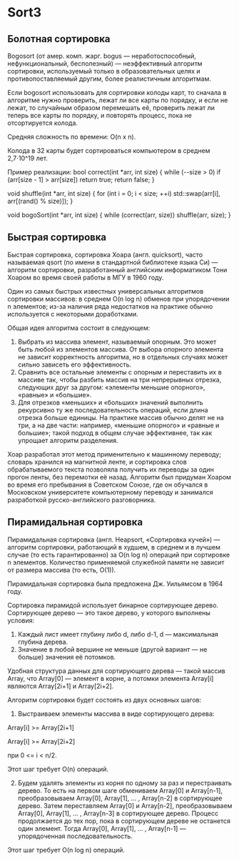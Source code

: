 # Sort3
## Болотная сортировка
Bogosort (от амер. комп. жарг. bogus — неработоспособный, нефункциональный, бесполезный) — неэффективный алгоритм сортировки, используемый только в образовательных целях и противопоставляемый другим, более реалистичным алгоритмам.

Если bogosort использовать для сортировки колоды карт, то сначала в алгоритме нужно проверить, лежат ли все карты по порядку, и если не лежат, то случайным образом перемешать её, проверить лежат ли теперь все карты по порядку, и повторять процесс, пока не отсортируется колода.

Средняя сложность по времени: O(n x n).

Колода в 32 карты будет сортироваться компьютером в среднем 2,7⋅10^19 лет.

Пример реализации:
bool correct(int *arr, int size) {
    while (--size > 0)
        if (arr[size - 1] > arr[size])
            return true;
    return false;
}

void shuffle(int *arr, int size) {
    for (int i = 0; i < size; ++i)
        std::swap(arr[i], arr[(rand() % size)]); 
}

void bogoSort(int *arr, int size) {
    while (correct(arr, size))
        shuffle(arr, size);
}

## Быстрая сортировка
Быстрая сортировка, сортировка Хоара (англ. quicksort), часто называемая qsort (по имени в стандартной библиотеке языка Си) — алгоритм сортировки, разработанный английским информатиком Тони Хоаром во время своей работы в МГУ в 1960 году.

Один из самых быстрых известных универсальных алгоритмов сортировки массивов: в среднем O(n log n) обменов при упорядочении n элементов; из-за наличия ряда недостатков на практике обычно используется с некоторыми доработками.

Общая идея алгоритма состоит в следующем:

1) Выбрать из массива элемент, называемый опорным. Это может быть любой из элементов массива. От выбора опорного элемента не зависит корректность алгоритма, но в отдельных случаях может сильно зависеть его эффективность.
2) Сравнить все остальные элементы с опорным и переставить их в массиве так, чтобы разбить массив на три непрерывных отрезка, следующих друг за другом: «элементы меньшие опорного», «равные» и «большие».
3) Для отрезков «меньших» и «больших» значений выполнить рекурсивно ту же последовательность операций, если длина отрезка больше единицы.
На практике массив обычно делят не на три, а на две части: например, «меньшие опорного» и «равные и большие»; такой подход в общем случае эффективнее, так как упрощает алгоритм разделения.

Хоар разработал этот метод применительно к машинному переводу; словарь хранился на магнитной ленте, и сортировка слов обрабатываемого текста позволяла получить их переводы за один прогон ленты, без перемотки её назад. Алгоритм был придуман Хоаром во время его пребывания в Советском Союзе, где он обучался в Московском университете компьютерному переводу и занимался разработкой русско-английского разговорника.

## Пирамидальная сортировка
Пирамидальная сортировка (англ. Heapsort, «Сортировка кучей») — алгоритм сортировки, работающий в худшем, в среднем и в лучшем случае (то есть гарантированно) за O(n log n) операций при сортировке n элементов. Количество применяемой служебной памяти не зависит от размера массива (то есть, O(1)).

Пирамидальная сортировка была предложена Дж. Уильямсом в 1964 году.

Сортировка пирамидой использует бинарное сортирующее дерево. Сортирующее дерево — это такое дерево, у которого выполнены условия:

1) Каждый лист имеет глубину либо d, либо d-1, d — максимальная глубина дерева.
2) Значение в любой вершине не меньше (другой вариант — не больше) значения её потомков.

Удобная структура данных для сортирующего дерева — такой массив Array, что Array[0] — элемент в корне, а потомки элемента Array[i] являются Array[2i+1] и Array[2i+2].

Алгоритм сортировки будет состоять из двух основных шагов:

1. Выстраиваем элементы массива в виде сортирующего дерева:

Array[i] >= Array[2i+1]

Array[i] >= Array[2i+2]

при 0 <= i < n/2.

Этот шаг требует O(n) операций.

2. Будем удалять элементы из корня по одному за раз и перестраивать дерево. То есть на первом шаге обмениваем Array[0] и Array[n-1], преобразовываем Array[0], Array[1], … , Array[n-2] в сортирующее дерево. Затем переставляем Array[0] и Array[n-2], преобразовываем Array[0], Array[1], … , Array[n-3] в сортирующее дерево. Процесс продолжается до тех пор, пока в сортирующем дереве не останется один элемент. Тогда Array[0], Array[1], … , Array[n-1] — упорядоченная последовательность.

Этот шаг требует O(n log n) операций.
